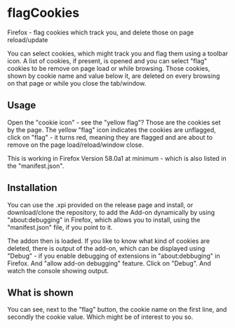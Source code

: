 # flagCookies
Firefox - flag cookies which track you, and delete those on page reload/update

You can select cookies, which might track you and flag them using a toolbar icon. A list of cookies, if present, is opened and you can select "flag" cookies to be remove on page load or while browsing. Those cookies, shown by cookie name and value below it, are deleted on every browsing on that page or while you close the tab/window.

## Usage

Open the "cookie icon" - see the "yellow flag"? Those are the cookies set by the page. The yellow "flag" icon indicates the cookies are unflagged, click on "flag" - it turns red, meaning they are flagged and are about to remove on the page load/reload/window close.

This is working in Firefox Version 58.0a1 at minimum - which is also listed in the "manifest.json".

## Installation

You can use the .xpi provided on the release page and install, or download/clone the repository, to add the Add-on dynamically by using "about:debugging" in Firefox, which allows you to install, using the "manifest.json" file, if you point to it.

The addon then is loaded. If you like to know what kind of cookies are deleted, there is output of the add-on, which can be displayed using "Debug" - if you enable debugging of extensions in "about:debbuging" in Firefox. And "allow add-on debugging" feature. Click on "Debug". And watch the console showing output.

## What is shown

You can see, next to the "flag" button, the cookie name on the first line, and secondly the cookie value. Which might be of interest to you so.
